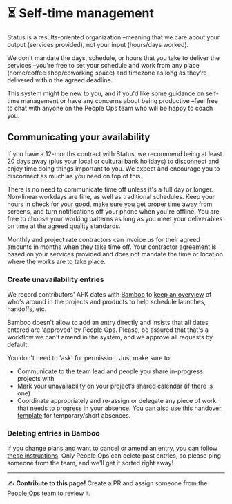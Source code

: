 # ⏳ Self-time management

Status is a results-oriented organization –meaning that we care about your output (services provided), not your input (hours/days worked). 

We don't mandate the days, schedule, or hours that you take to deliver the services –you're free to set your schedule and work from any place (home/coffee shop/coworking space) and timezone as long as they’re delivered within the agreed deadline.

This system might be new to you, and if you'd like some guidance on self-time management or have any concerns about being productive –feel free to chat with anyone on the People Ops team who will be happy to coach you.

## Communicating your availability

If you have a 12-months contract with Status, we recommend being at least 20 days away (plus your local or cultural bank holidays) to disconnect and enjoy time doing things important to you. We expect and encourage you to disconnect as much as you need on top of this. 

There is no need to communicate time off unless it's a full day or longer. Non-linear workdays are fine, as well as traditional schedules. Keep your hours in check for your good, make sure you get proper time away from screens, and turn notifications off your phone when you're offline. You are free to choose your working patterns as long as you meet your deliverables on time at the agreed quality standards. 

Monthly and project rate contractors can invoice us for their agreed amounts in months when they take time off. Your contractor agreement is based on your services provided and does not mandate the time or location where the works are to take place. 

### Create unavailability entries

We record contributors' AFK dates with [Bamboo](https://statusim.bamboohr.com/) to [keep an overview](https://statusim.bamboohr.com/calendar) of who's around in the projects and products to help schedule launches, handoffs, etc.

Bamboo doesn't allow to add an entry directly and insists that all dates entered are 'approved' by People Ops. Please, be assured that that's a workflow we can't amend in the system, and we approve all requests by default. 

You don't need to 'ask' for permission. Just make sure to:

* Communicate to the team lead and people you share in-progress projects with
* Mark your unavailability on your project’s shared calendar (if there is one)
* Coordinate appropriately and re-assign or delegate any piece of work that needs to progress in your absence. You can also use this [handover template](https://docs.google.com/spreadsheets/d/15pbTvWJf0luQflw1aRPtX7q00y89_h948Bf3Q861JDk/edit#gid=0) for temporary/short absences.

### Deleting entries in Bamboo

If you change plans and want to cancel or amend an entry, you can follow [these instructions](https://help.bamboohr.com/hc/en-us/articles/227886287-Update-or-Cancel-a-Time-Off-Request). Only People Ops can delete past entries, so please ping someone from the team, and we'll get it sorted right away!

*****

✍️ **Contribute to this page!** Create a PR and assign someone from the People Ops team to review it.
